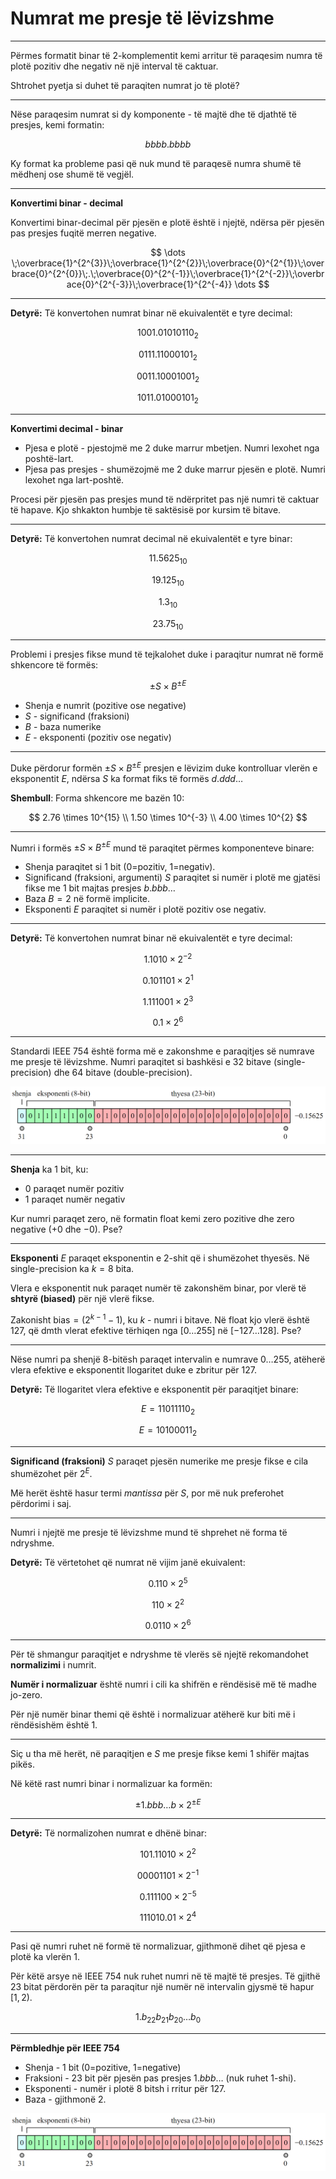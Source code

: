 # Numrat me presje të lëvizshme

---

Përmes formatit binar të 2-komplementit kemi arritur të paraqesim numra të plotë pozitiv dhe negativ në një interval të caktuar.

Shtrohet pyetja si duhet të paraqiten numrat jo të plotë?

---

Nëse paraqesim numrat si dy komponente - të majtë dhe të djathtë të presjes, kemi formatin:

$$
bbbb.bbbb
$$

Ky format ka probleme pasi që nuk mund të paraqesë numra shumë të mëdhenj ose shumë të vegjël.

---

**Konvertimi binar - decimal**

Konvertimi binar-decimal për pjesën e plotë është i njejtë, ndërsa për pjesën pas presjes fuqitë merren negative.

$$
\dots \;\overbrace{1}^{2^{3}}\;\overbrace{1}^{2^{2}}\;\overbrace{0}^{2^{1}}\;\overbrace{0}^{2^{0}}\;.\;\overbrace{0}^{2^{-1}}\;\overbrace{1}^{2^{-2}}\;\overbrace{0}^{2^{-3}}\;\overbrace{1}^{2^{-4}} \dots
$$

---

**Detyrë:** Të konvertohen numrat binar në ekuivalentët e tyre decimal:

$$
1001.01010110_2 \tag{1}
$$

$$
0111.11000101_2 \tag{2}
$$

$$
0011.10001001_2 \tag{3}
$$

$$
1011.01000101_2 \tag{4}
$$

---

**Konvertimi decimal - binar**

- Pjesa e plotë - pjestojmë me 2 duke marrur mbetjen. Numri lexohet nga poshtë-lart.
- Pjesa pas presjes - shumëzojmë me 2 duke marrur pjesën e plotë. Numri lexohet nga lart-poshtë.

Procesi për pjesën pas presjes mund të ndërpritet pas një numri të caktuar të hapave. Kjo shkakton humbje të saktësisë por kursim të bitave.

---

**Detyrë:** Të konvertohen numrat decimal në ekuivalentët e tyre binar:

$$
11.5625_{10} \tag{1}
$$

$$
19.125_{10} \tag{2}
$$

$$
1.3_{10} \tag{3}
$$

$$
23.75_{10} \tag{4}
$$

---

Problemi i presjes fikse mund të tejkalohet duke i paraqitur numrat në formë shkencore të formës:

$$
\pm S \times B^{\pm E}
$$

- Shenja e numrit (pozitive ose negative)
- $S$ - significand (fraksioni)
- $B$ - baza numerike
- $E$ - eksponenti (pozitiv ose negativ)

---

Duke përdorur formën $\pm S \times B^{\pm E}$ presjen e lëvizim duke kontrolluar vlerën e eksponentit $E$, ndërsa $S$ ka format fiks të formës $d.ddd\dots$

**Shembull**: Forma shkencore me bazën 10:

$$
2.76 \times 10^{15} \\
1.50 \times 10^{-3} \\
4.00 \times 10^{2}
$$

---

Numri i formës $\pm S \times B^{\pm E}$ mund të paraqitet përmes komponenteve binare:

- Shenja paraqitet si 1 bit (0=pozitiv, 1=negativ).
- Significand (fraksioni, argumenti) $S$ paraqitet si numër i plotë me gjatësi fikse me 1 bit majtas presjes $b.bbb\dots$
- Baza $B=2$ në formë implicite.
- Eksponenti $E$ paraqitet si numër i plotë pozitiv ose negativ.

---

**Detyrë:** Të konvertohen numrat binar në ekuivalentët e tyre decimal:

$$
1.1010 \times 2^{-2} \tag{1}
$$

$$
0.101101 \times 2^{1} \tag{2}
$$

$$
1.111001 \times 2^{3} \tag{3}
$$

$$
0.1 \times 2^{6} \tag{4}
$$

---

Standardi IEEE 754 është forma më e zakonshme e paraqitjes së numrave me presje të lëvizshme. Numri paraqitet si bashkësi e 32 bitave (single-precision) dhe 64 bitave (double-precision).

![](/lendet/arkitektura-kompjutereve/IEEE_754.png) <!-- .element: style="max-height:400px;border:none;" -->

---

**Shenja** ka 1 bit, ku:

- 0 paraqet numër pozitiv
- 1 paraqet numër negativ

Kur numri paraqet zero, në formatin float kemi zero pozitive dhe zero negative ($+0$ dhe $-0$). Pse?

---

**Eksponenti** $E$ paraqet eksponentin e 2-shit që i shumëzohet thyesës. Në single-precision ka $k=8$ bita.

Vlera e eksponentit nuk paraqet numër të zakonshëm binar, por vlerë të **shtyrë (biased)** për një vlerë fikse.

Zakonisht $\text{bias}=(2^{k-1}-1)$, ku $k$ - numri i bitave. Në float kjo vlerë është 127, që dmth vlerat efektive tërhiqen nga $[0\dots 255]$ në $[-127\dots 128]$. Pse?

---

Nëse numri pa shenjë 8-bitësh paraqet intervalin e numrave $0\dots255$, atëherë vlera efektive e eksponentit llogaritet duke e zbritur për 127.

**Detyrë:** Të llogaritet vlera efektive e eksponentit për paraqitjet binare:

$$
E=11011110_2 \tag{1}
$$

$$
E=10100011_2 \tag{2}
$$

---

**Significand (fraksioni)** $S$ paraqet pjesën numerike me presje fikse e cila shumëzohet për $2^E$.

Më herët është hasur termi *mantissa* për $S$, por më nuk preferohet përdorimi i saj.

---

Numri i njejtë me presje të lëvizshme mund të shprehet në forma të ndryshme.

**Detyrë:** Të vërtetohet që numrat në vijim janë ekuivalent:

$$
0.110 \times 2^5 \tag{1}
$$

$$
110 \times 2^2 \tag{2}
$$

$$
0.0110 \times 2^6 \tag{3}
$$

---

Për të shmangur paraqitjet e ndryshme të vlerës së njejtë rekomandohet **normalizimi** i numrit.

**Numër i normalizuar** është numri i cili ka shifrën e rëndësisë më të madhe jo-zero.

Për një numër binar themi që është i normalizuar atëherë kur biti më i rëndësishëm është 1.

---

Siç u tha më herët, në paraqitjen e $S$ me presje fikse kemi 1 shifër majtas pikës.

Në këtë rast numri binar i normalizuar ka formën:

$$
\pm 1.bbb\dots b \times 2^{\pm E}
$$

---

**Detyrë:** Të normalizohen numrat e dhënë binar:

$$
101.11010 \times 2^{2} \tag{1}
$$

$$
00001101 \times 2^{-1} \tag{2}
$$

$$
0.111100 \times 2^{-5} \tag{3}
$$

$$
111010.01 \times 2^{4} \tag{4}
$$

---

Pasi që numri ruhet në formë të normalizuar, gjithmonë dihet që pjesa e plotë ka vlerën 1.

Për këtë arsye në IEEE 754 nuk ruhet numri në të majtë të presjes. Të gjithë 23 bitat përdorën për ta paraqitur një numër në intervalin gjysmë të hapur $[1,2)$.

$$
1.b_22 b_21 b_20 \dots b_0
$$

---

**Përmbledhje për IEEE 754**

- Shenja - 1 bit (0=pozitive, 1=negative)
- Fraksioni - 23 bit për pjesën pas presjes $1.bbb\dots$ (nuk ruhet 1-shi).
- Eksponenti - numër i plotë 8 bitsh i rritur për 127.
- Baza - gjithmonë 2.

![](/lendet/arkitektura-kompjutereve/IEEE_754.png) <!-- .element: style="max-height:400px;border:none;" -->
